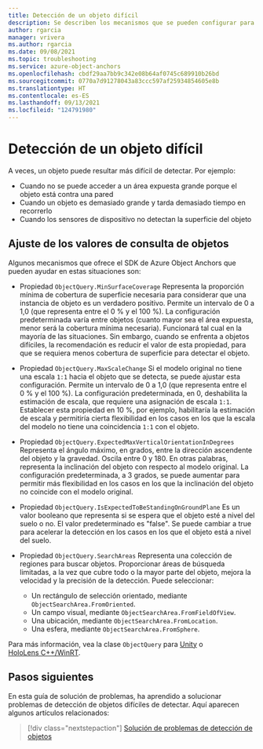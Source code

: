 ```yaml
---
title: Detección de un objeto difícil
description: Se describen los mecanismos que se pueden configurar para detectar objetos difíciles.
author: rgarcia
manager: vrivera
ms.author: rgarcia
ms.date: 09/08/2021
ms.topic: troubleshooting
ms.service: azure-object-anchors
ms.openlocfilehash: cbdf29aa7bb9c342e08b64af0745c689910b26bd
ms.sourcegitcommit: 0770a7d91278043a83ccc597af25934854605e8b
ms.translationtype: HT
ms.contentlocale: es-ES
ms.lasthandoff: 09/13/2021
ms.locfileid: "124791980"
---
```

# <a name="how-to-detect-a-difficult-object"></a>Detección de un objeto difícil

A veces, un objeto puede resultar más difícil de detectar. Por ejemplo:

- Cuando no se puede acceder a un área expuesta grande porque el objeto está contra una pared
- Cuando un objeto es demasiado grande y tarda demasiado tiempo en recorrerlo
- Cuando los sensores de dispositivo no detectan la superficie del objeto

## <a name="adjusting-object-query-values"></a>Ajuste de los valores de consulta de objetos

Algunos mecanismos que ofrece el SDK de Azure Object Anchors que pueden ayudar en estas situaciones son:

- Propiedad `ObjectQuery.MinSurfaceCoverage` Representa la proporción mínima de cobertura de superficie necesaria para considerar que una instancia de objeto es un verdadero positivo. Permite un intervalo de 0 a 1,0 (que representa entre el 0 % y el 100 %). La configuración predeterminada varía entre objetos (cuanto mayor sea el área expuesta, menor será la cobertura mínima necesaria). Funcionará tal cual en la mayoría de las situaciones. Sin embargo, cuando se enfrenta a objetos difíciles, la recomendación es reducir el valor de esta propiedad, para que se requiera menos cobertura de superficie para detectar el objeto.

- Propiedad `ObjectQuery.MaxScaleChange` Si el modelo original no tiene una escala `1:1` hacia el objeto que se detecta, se puede ajustar esta configuración. Permite un intervalo de 0 a 1,0 (que representa entre el 0 % y el 100 %). La configuración predeterminada, en 0, deshabilita la estimación de escala, que requiere una asignación de escala `1:1`. Establecer esta propiedad en 10 %, por ejemplo, habilitaría la estimación de escala y permitiría cierta flexibilidad en los casos en los que la escala del modelo no tiene una coincidencia `1:1` con el objeto.

- Propiedad `ObjectQuery.ExpectedMaxVerticalOrientationInDegrees` Representa el ángulo máximo, en grados, entre la dirección ascendente del objeto y la gravedad. Oscila entre 0 y 180. En otras palabras, representa la inclinación del objeto con respecto al modelo original. La configuración predeterminada, a 3 grados, se puede aumentar para permitir más flexibilidad en los casos en los que la inclinación del objeto no coincide con el modelo original.

- Propiedad `ObjectQuery.IsExpectedToBeStandingOnGroundPlane` Es un valor booleano que representa si se espera que el objeto esté a nivel del suelo o no. El valor predeterminado es "false". Se puede cambiar a true para acelerar la detección en los casos en los que el objeto está a nivel del suelo.

- Propiedad `ObjectQuery.SearchAreas` Representa una colección de regiones para buscar objetos. Proporcionar áreas de búsqueda limitadas, a la vez que cubre todo o la mayor parte del objeto, mejora la velocidad y la precisión de la detección. Puede seleccionar:

  - Un rectángulo de selección orientado, mediante `ObjectSearchArea.FromOriented`.
  - Un campo visual, mediante `ObjectSearchArea.FromFieldOfView`.
  - Una ubicación, mediante `ObjectSearchArea.FromLocation`.
  - Una esfera, mediante `ObjectSearchArea.FromSphere`.

Para más información, vea la clase `ObjectQuery` para [Unity](/dotnet/api/microsoft.azure.objectanchors.objectquery) o [HoloLens C++/WinRT](/cpp/api/object-anchors/winrt/objectquery).

## <a name="next-steps"></a>Pasos siguientes

En esta guía de solución de problemas, ha aprendido a solucionar problemas de detección de objetos difíciles de detectar.
Aquí aparecen algunos artículos relacionados:

> [!div class="nextstepaction"]
> [Solución de problemas de detección de objetos](./troubleshoot/object-detection.md)
